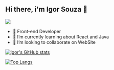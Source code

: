 ## Hi there, i'm Igor Souza 👋
<img src="https://media.giphy.com/media/L3bj6t3opdeNddYCyl/giphy.gif"/>

- 🔭 Front-end Developer
- 🌱 I’m currently learning about React and Java
- 👯 I’m looking to collaborate on WebSite

[![Igor's GitHub stats](https://github-readme-stats.vercel.app/api?username=Igorsouza1&theme=dracula)](https://github.com/anuraghazra/github-readme-stats)

[![Top Langs](https://github-readme-stats.vercel.app/api/top-langs/?username=Igorsouza1&layout=compact&theme=dracula)](https://github.com/anuraghazra/github-readme-stats)


<!--
**Igorsouza1/Igorsouza1** is a ✨ _special_ ✨ repository because its `README.md` (this file) appears on your GitHub profile.

Here are some ideas to get you started:

- 🔭 I’m currently working on ...
- 🌱 I’m currently learning ...
- 👯 I’m looking to collaborate on ...
- 🤔 I’m looking for help with ...
- 💬 Ask me about ...
- 📫 How to reach me: [![Gmail](https://img.shields.io/badge/Gmail-D14836?style=for-the-badge&logo=gmail&logoColor=white)](https://mail.google.com/mail/u/1/#inbox?compose=VpCqJXKjzmhvcCmFkVkPHGgjXBQwbwDTZpCVrlFlbpnTPnbcdMkNGVdrdMCmkzsSRkMCrFL)
- 😄 Pronouns: ...
- ⚡ Fun fact: ...
-->
